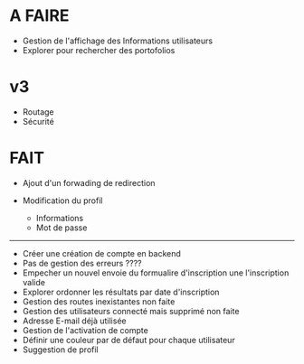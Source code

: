 # A FAIRE

- Gestion de l'affichage des Informations utilisateurs
- Explorer pour rechercher des portofolios

# v3
- Routage
- Sécurité

# FAIT
- Ajout d'un forwading de redirection

- Modification du profil
  - Informations
  - Mot de passe

---
- Créer une création de compte en backend
- Pas de gestion des erreurs ????
- Empecher un nouvel envoie du formualire d'inscription une l'inscription valide
- Explorer ordonner les résultats par date d'inscription
- Gestion des routes inexistantes non faite
- Gestion des utilisateurs connecté mais supprimé non faite
- Adresse E-mail déjà utilisée
- Gestion de l'activation de compte
- Définir une couleur par de défaut pour chaque utilisateur
- Suggestion de profil
